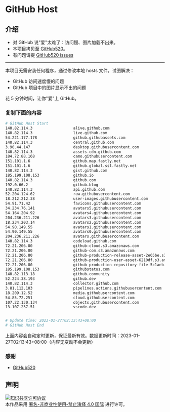 # GitHub Host
## 介绍
- 对 GitHub 说"爱"太难了：访问慢、图片加载不出来。
- 本项目拷贝至 [GitHub520](https://github.com/521xueweihan/GitHub520)。
- 有问题请提 [GitHub520 issues](https://github.com/521xueweihan/GitHub520/issues/new)

---

本项目无需安装任何程序，通过修改本地 hosts 文件，试图解决：
- GitHub 访问速度慢的问题
- GitHub 项目中的图片显示不出的问题

花 5 分钟时间，让你"爱"上 GitHub。

### 复制下面的内容
```bash
# GitHub Host Start
140.82.114.3                  alive.github.com
140.82.114.3                  live.github.com
54.221.177.178                github.githubassets.com
140.82.114.3                  central.github.com
3.90.44.147                   desktop.githubusercontent.com
140.82.114.3                  assets-cdn.github.com
184.72.88.168                 camo.githubusercontent.com
151.101.1.6                   github.map.fastly.net
151.101.1.6                   github.global.ssl.fastly.net
140.82.114.3                  gist.github.com
185.199.108.153               github.io
140.82.114.3                  github.com
192.0.66.2                    github.blog
140.82.114.3                  api.github.com
52.204.124.62                 raw.githubusercontent.com
18.212.212.38                 user-images.githubusercontent.com
54.91.71.42                   favicons.githubusercontent.com
34.234.76.141                 avatars5.githubusercontent.com
54.164.204.92                 avatars4.githubusercontent.com
204.236.211.226               avatars3.githubusercontent.com
18.234.203.14                 avatars2.githubusercontent.com
54.90.149.55                  avatars1.githubusercontent.com
54.90.149.55                  avatars0.githubusercontent.com
204.236.211.226               avatars.githubusercontent.com
140.82.114.3                  codeload.github.com
72.21.206.80                  github-cloud.s3.amazonaws.com
72.21.206.80                  github-com.s3.amazonaws.com
72.21.206.80                  github-production-release-asset-2e65be.s3.amazonaws.com
72.21.206.80                  github-production-user-asset-6210df.s3.amazonaws.com
72.21.206.80                  github-production-repository-file-5c1aeb.s3.amazonaws.com
185.199.108.153               githubstatus.com
140.82.113.18                 github.community
52.224.38.193                 github.dev
140.82.114.3                  collector.github.com
3.81.112.103                  pipelines.actions.githubusercontent.com
18.209.12.52                  media.githubusercontent.com
54.85.72.251                  cloud.githubusercontent.com
107.22.130.134                objects.githubusercontent.com
13.107.237.51                 vscode.dev


# Update time: 2023-01-27T02:13:43+08:00
# GitHub Host End

```
上面内容会自动定时更新，保证最新有效。数据更新时间：2023-01-27T02:13:43+08:00（内容无变动不会更新）

### 感谢

- [GitHub520](https://github.com/521xueweihan/GitHub520)

## 声明
<a rel="license" href="https://creativecommons.org/licenses/by-nc-nd/4.0/deed.zh"><img alt="知识共享许可协议" style="border-width: 0" src="https://licensebuttons.net/l/by-nc-nd/4.0/88x31.png"></a><br>本作品采用 <a rel="license" href="https://creativecommons.org/licenses/by-nc-nd/4.0/deed.zh">署名-非商业性使用-禁止演绎 4.0 国际</a> 进行许可。